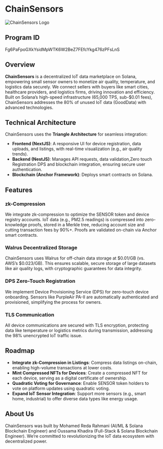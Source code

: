 # ChainSensors

![ChainSensors Logo](https://i.ibb.co/9kzGWtZZ/Chain-Sensors-Logo.png)

## Program ID
Fg6PaFpoGXkYsidMpWTK6W2BeZ7FEfcYkg476zPFsLnS

## Overview

**ChainSensors** is a decentralized IoT data marketplace on Solana, empowering small sensor owners to monetize air quality, temperature, and logistics data securely. We connect sellers with buyers like smart cities, healthcare providers, and logistics firms, driving innovation and efficiency. Built on Solana’s high-speed infrastructure (65,000 TPS, sub-$0.01 fees), ChainSensors addresses the 80% of unused IoT data (GoodData) with advanced technologies.

## Technical Architecture

ChainSensors uses the **Triangle Architecture** for seamless integration:

- **Frontend (NextJS)**: A responsive UI for device registration, data uploads, and listings, with real-time visualization (e.g., air quality trends).
- **Backend (NestJS)**: Manages API requests, data validation,Zero touch Registration DPS and blockchain integration, ensuring secure user authentication.
- **Blockchain (Anchor Framework)**: Deploys smart contracts on Solana.

## Features

### zk-Compression
We integrate zk-compression to optimize the SENSOR token and device registry accounts. IoT data (e.g., PM2.5 readings) is compressed into zero-knowledge proofs, stored in a Merkle tree, reducing account size and cutting transaction fees by 90%+. Proofs are validated on-chain via Anchor smart contracts.

### Walrus Decentralized Storage
ChainSensors uses Walrus for off-chain data storage at $0.01/GB (vs. AWS’s $0.023/GB). This ensures scalable, secure storage of large datasets like air quality logs, with cryptographic guarantees for data integrity.

### DPS Zero-Touch Registration
We implement Device Provisioning Service (DPS) for zero-touch device onboarding. Sensors like PurpleAir PA-II are automatically authenticated and provisioned, simplifying the process for owners.

### TLS Communication
All device communications are secured with TLS encryption, protecting data like temperature or logistics metrics during transmission, addressing the 98% unencrypted IoT traffic issue.

## Roadmap

- **Integrate zk-Compression in Listings**: Compress data listings on-chain, enabling high-volume transactions at lower costs.
- **Mint Compressed NFTs for Devices**: Create a compressed NFT for each device, serving as a digital certificate of ownership.
- **Quadratic Voting for Governance**: Enable SENSOR token holders to vote on platform updates using quadratic voting.
- **Expand IoT Sensor Integration**: Support more sensors (e.g., smart home, industrial) to offer diverse data types like energy usage.

## About Us

ChainSensors was built by Mohamed Reda Rahmani (AI/ML & Solana Blockchain Engineer) and Oussama Khadira (Full-Stack & Solana Blockchain Engineer). We’re committed to revolutionizing the IoT data ecosystem with decentralized power.

